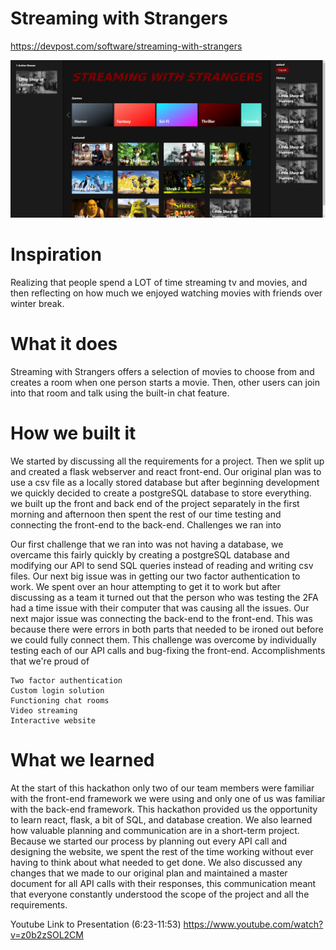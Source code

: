 # Streaming with Strangers

https://devpost.com/software/streaming-with-strangers

![Home page](screenshots/home.png)


# Inspiration

Realizing that people spend a LOT of time streaming tv and movies, and then reflecting on how much we enjoyed watching movies with friends over winter break.

# What it does

Streaming with Strangers offers a selection of movies to choose from and creates a room when one person starts a movie. Then, other users can join into that room and talk using the built-in chat feature.

# How we built it

We started by discussing all the requirements for a project. Then we split up and created a flask webserver and react front-end. Our original plan was to use a csv file as a locally stored database but after beginning development we quickly decided to create a postgreSQL database to store everything. we built up the front and back end of the project separately in the first morning and afternoon then spent the rest of our time testing and connecting the front-end to the back-end.
Challenges we ran into

Our first challenge that we ran into was not having a database, we overcame this fairly quickly by creating a postgreSQL database and modifying our API to send SQL queries instead of reading and writing csv files. Our next big issue was in getting our two factor authentication to work. We spent over an hour attempting to get it to work but after discussing as a team it turned out that the person who was testing the 2FA had a time issue with their computer that was causing all the issues. Our next major issue was connecting the back-end to the front-end. This was because there were errors in both parts that needed to be ironed out before we could fully connect them. This challenge was overcome by individually testing each of our API calls and bug-fixing the front-end.
Accomplishments that we're proud of

    Two factor authentication
    Custom login solution
    Functioning chat rooms
    Video streaming
    Interactive website

# What we learned

At the start of this hackathon only two of our team members were familiar with the front-end framework we were using and only one of us was familiar with the back-end framework. This hackathon provided us the opportunity to learn react, flask, a bit of SQL, and database creation. We also learned how valuable planning and communication are in a short-term project. Because we started our process by planning out every API call and designing the website, we spent the rest of the time working without ever having to think about what needed to get done. We also discussed any changes that we made to our original plan and maintained a master document for all API calls with their responses, this communication meant that everyone constantly understood the scope of the project and all the requirements.



Youtube Link to Presentation (6:23-11:53)
https://www.youtube.com/watch?v=z0b2zSOL2CM
